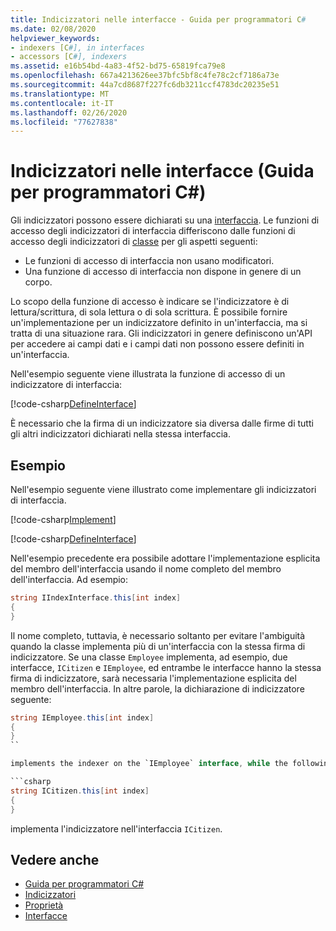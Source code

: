```yaml
---
title: Indicizzatori nelle interfacce - Guida per programmatori C#
ms.date: 02/08/2020
helpviewer_keywords:
- indexers [C#], in interfaces
- accessors [C#], indexers
ms.assetid: e16b54bd-4a83-4f52-bd75-65819fca79e8
ms.openlocfilehash: 667a4213626ee37bfc5bf8c4fe78c2cf7186a73e
ms.sourcegitcommit: 44a7cd8687f227fc6db3211ccf4783dc20235e51
ms.translationtype: MT
ms.contentlocale: it-IT
ms.lasthandoff: 02/26/2020
ms.locfileid: "77627838"
---
```

# <a name="indexers-in-interfaces-c-programming-guide"></a>Indicizzatori nelle interfacce (Guida per programmatori C#)

Gli indicizzatori possono essere dichiarati su una [interfaccia](../../language-reference/keywords/interface.md). Le funzioni di accesso degli indicizzatori di interfaccia differiscono dalle funzioni di accesso degli indicizzatori di [classe](../../language-reference/keywords/class.md) per gli aspetti seguenti:

- Le funzioni di accesso di interfaccia non usano modificatori.
- Una funzione di accesso di interfaccia non dispone in genere di un corpo.

Lo scopo della funzione di accesso è indicare se l'indicizzatore è di lettura/scrittura, di sola lettura o di sola scrittura. È possibile fornire un'implementazione per un indicizzatore definito in un'interfaccia, ma si tratta di una situazione rara. Gli indicizzatori in genere definiscono un'API per accedere ai campi dati e i campi dati non possono essere definiti in un'interfaccia.

Nell'esempio seguente viene illustrata la funzione di accesso di un indicizzatore di interfaccia:

[!code-csharp[DefineInterface](~/samples/snippets/csharp/interfaces/indexers.cs#DefineIndexer)]

È necessario che la firma di un indicizzatore sia diversa dalle firme di tutti gli altri indicizzatori dichiarati nella stessa interfaccia.

## <a name="example"></a>Esempio

Nell'esempio seguente viene illustrato come implementare gli indicizzatori di interfaccia.

[!code-csharp[Implement](~/samples/snippets/csharp/interfaces/indexers.cs#ImplementInterface)]

[!code-csharp[DefineInterface](~/samples/snippets/csharp/interfaces/indexers.cs#ExampleCode)]

Nell'esempio precedente era possibile adottare l'implementazione esplicita del membro dell'interfaccia usando il nome completo del membro dell'interfaccia. Ad esempio:

```csharp
string IIndexInterface.this[int index]
{
}
```

Il nome completo, tuttavia, è necessario soltanto per evitare l'ambiguità quando la classe implementa più di un'interfaccia con la stessa firma di indicizzatore. Se una classe `Employee` implementa, ad esempio, due interfacce, `ICitizen` e `IEmployee`, ed entrambe le interfacce hanno la stessa firma di indicizzatore, sarà necessaria l'implementazione esplicita del membro dell'interfaccia. In altre parole, la dichiarazione di indicizzatore seguente:

```csharp
string IEmployee.this[int index]
{
}
``

implements the indexer on the `IEmployee` interface, while the following declaration:

```csharp
string ICitizen.this[int index]
{
}
```

implementa l'indicizzatore nell'interfaccia `ICitizen`.

## <a name="see-also"></a>Vedere anche

- [Guida per programmatori C#](../index.md)
- [Indicizzatori](./index.md)
- [Proprietà](../classes-and-structs/properties.md)
- [Interfacce](../interfaces/index.md)
